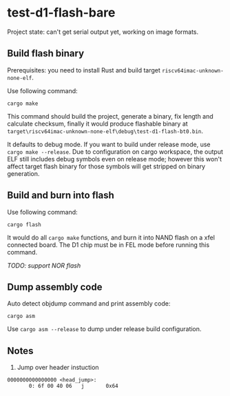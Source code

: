 # test-d1-flash-bare

Project state: can't get serial output yet, working on image formats.

## Build flash binary

Prerequisites: you need to install Rust and build target `riscv64imac-unknown-none-elf`.

Use following command:

```
cargo make
```

This command should build the project, generate a binary, fix length and calculate checksum, finally
it would produce flashable binary at `target\riscv64imac-unknown-none-elf\debug\test-d1-flash-bt0.bin`.

It defaults to debug mode. If you want to build under release mode, use `cargo make --release`.
Due to configuration on cargo workspace, the output ELF still includes debug symbols even on release mode;
however this won't affect target flash binary for those symbols will get stripped on binary generation.

## Build and burn into flash

Use following command:

```
cargo flash
```

It would do all `cargo make` functions, and burn it into NAND flash on a xfel connected board.
The D1 chip must be in FEL mode before running this command.

_TODO: support NOR flash_

## Dump assembly code

Auto detect objdump command and print assembly code:

```
cargo asm
```

Use `cargo asm --release` to dump under release build configuration.

## Notes

1. Jump over header instuction

```
0000000000000000 <head_jump>:
       0: 6f 00 40 06   j       0x64
```
